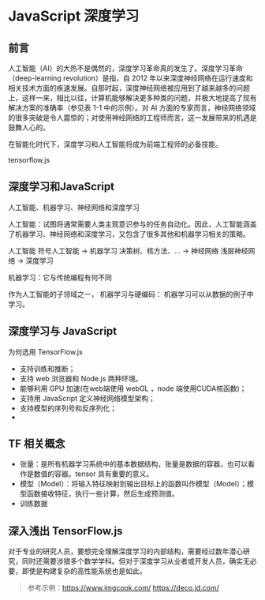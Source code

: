 # JavaScript 深度学习

## 前言

人工智能（AI）的大热不是偶然的，深度学习革命真的发生了。深度学习革命（deep-learning revolution）是指，自 2012 年以来深度神经网络在运行速度和相关技术方面的疾速发展。自那时起，深度神经网络被应用到了越来越多的问题上，这样一来，相比以往，计算机能够解决更多种类的问题，并极大地提高了现有解决方案的准确率（参见表 1-1 中的示例）。对 AI 方面的专家而言，神经网络领域的很多突破是令人震惊的；对使用神经网络的工程师而言，这一发展带来的机遇是鼓舞人心的。


在智能化时代下，深度学习和人工智能将成为前端工程师的必备技能。

tensorflow.js

## 深度学习和JavaScript

人工智能、机器学习、神经网络和深度学习

人工智能：试图将通常需要人类主观意识参与的任务自动化。因此，人工智能涵盖了机器学习、神经网络和深度学习，又包含了很多其他和机器学习相关的策略。

人工智能 符号人工智能 -> 机器学习 决策树、核方法、... -> 神经网络 浅层神经网络 -> 深度学习

机器学习：它与传统编程有何不同

作为人工智能的子领域之一，
机器学习与硬编码：
机器学习可以从数据的例子中学习。

## 深度学习与 JavaScript

为何选用 TensorFlow.js

- 支持训练和推断；
- 支持 web 浏览器和 Node.js 两种环境。
- 能够利用 GPU 加速(在web端使用 webGL ，node 端使用CUDA核函数)；
- 支持用 JavaScript 定义神经网络模型架构；
- 支持模型的序列号和反序列化；
- 

## TF 相关概念

- 张量：是所有机器学习系统中的基本数据结构，张量是数据的容器，也可以看作是数值的容器。tensor 具有重要的意义。
- 模型（Model）：将输入特征映射到输出目标上的函数叫作模型（Model）；模型函数接收特征，执行一些计算，然后生成预测值。
- 训练数据

## 深入浅出 TensorFlow.js

对于专业的研究人员，要想完全理解深度学习的内部结构，需要经过数年潜心研究，同时还需要涉猎多个数学学科。但对于深度学习从业者或开发人员，确实无必要，即使是构建复杂的高性能系统也是如此。

> 参考示例：<https://www.imgcook.com/>
> <https://deco.jd.com/>